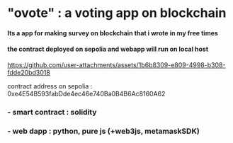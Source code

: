 # "ovote" : a voting app on blockchain

#### Its a app for making survey on blockchain that i wrote in my free times
#### the contract deployed on sepolia and webapp will run on local host

https://github.com/user-attachments/assets/1b6b8309-e809-4998-b308-fdde20bd3018

contract address on sepolia : 0xe4E54B593fabDde4ec46e740Ba0B4B6Ac8160A62

### - smart contract : solidity
### - web dapp : python, pure js (+web3js, metamaskSDK)

